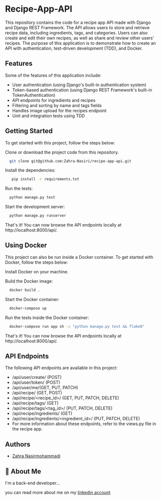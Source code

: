 # Recipe-App-API
This repository contains the code for a recipe app API made with Django and Django REST Framework.
The API allows users to store and retrieve recipe data, including ingredients, tags, and categories. Users can also create and edit their own recipes, as well as share and review other users' recipes.
The purpose of this application is to demonstrate how to create an API with authentication, test-driven development (TDD), and Docker.

## Features
Some of the features of this application include:

* User authentication (using Django's built-in authentication system)
* Token-based authentication (using Django REST Framework's built-in TokenAuthentication)
* API endpoints for ingredients and recipes
* Filtering and sorting by name and tags fields
* Handles image upload for the recipes endpoint
* Unit and integration tests using TDD

## Getting Started
To get started with this project, follow the steps below:

Clone or download the project code from this repository.
```bash
  git clone git@github.com:Zahra-Nasiri/recipe-app-api.git
```
Install the dependencies:
```bash
   pip install -r requirements.txt
```
Run the tests:
```bash
  python manage.py test
```
Start the development server:
```bash
  python manage.py runserver
```
That's it! You can now browse the API endpoints locally at http://localhost:8000/api/.

## Using Docker
This project can also be run inside a Docker container. To get started with Docker, follow the steps below:

Install Docker on your machine.

Build the Docker image:
```bash
  docker build .
```
Start the Docker container:
```bash
  docker-compose up
```
Run the tests inside the Docker container:
```bash
  docker-compose run app sh -c "python manage.py test && flake8"
```
That's it! You can now browse the API endpoints locally at http://localhost:8000/api/.

## API Endpoints
The following API endpoints are available in this project:

* /api/user/create/ (POST)
* /api/user/token/ (POST)
* /api/user/me/(GET, PUT, PATCH)
* /api/recipe/ (GET, POST)
* /api/recipe/<recipe_id>/ (GET, PUT, PATCH, DELETE)
* /api/recipe/tags/ (GET)
* /api/recipe/tags/<tag_id>/ (PUT, PATCH, DELETE)
* /api/recipe/ingredients/ (GET)
* /api/recipe/ingredients/<ingredient_id>/ (PUT, PATCH, DELETE)
* For more information about these endpoints, refer to the views.py file in the recipe app.

## Authors

- [Zahra Nasirmohammadi](https://github.com/Zahra-Nasiri)


## 🚀 About Me
I'm a  back-end developer...

you can read more about me on my [linkedin account](https://www.linkedin.com/in/zahra-nasirmohammadi-73584b241/)
